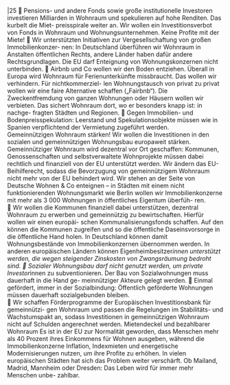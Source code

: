 |25 
 Pensions- und andere Fonds sowie große institutionelle Investoren investieren 
Milliarden in Wohnraum und spekulieren auf hohe Renditen. Das kurbelt die Miet-
preisspirale weiter an. Wir wollen ein Investitionsverbot von Fonds in Wohnraum und 
Wohnungsunternehmen. Keine Profite mit der Miete! 
 Wir unterstützten Initiativen zur Vergesellschaftung von großen Immobilienkonzer-
nen: In Deutschland überführen wir Wohnraum in Anstalten öffentlichen Rechts, 
andere Länder haben dafür andere Rechtsgrundlagen. Die EU darf Enteignung von 
Wohnungskonzernen nicht unterbinden. 
 Airbnb und Co wollen wir den Boden entziehen. Überall in Europa wird Wohnraum 
für Ferienunterkünfte missbraucht. Das wollen wir verhindern. Für nichtkommerziel-
len Wohnungstausch von privat zu privat wollen wir eine faire Alternative schaffen 
(„Fairbnb“). Die Zweckentfremdung von ganzen Wohnungen oder Häusern wollen 
wir verbieten. Das sichert Wohnraum dort, wo er besonders knapp ist: in nachge-
fragten Städten und Regionen. 
 Gegen Immobilien- und Bodenpreisspekulation: Leerstand und Spekulationsobjekte 
müssen wie in Spanien verpflichtend der Vermietung zugeführt werden.  
Gemeinnützigen Wohnraum stärken! 
Wir wollen die Investitionen in den sozialen und gemeinnützigen Wohnungsbau 
europaweit stärken. Gemeinnütziger Wohnraum wird dezentral vor Ort geschaffen: 
Kommunen, Genossenschaften und selbstverwaltete Wohnprojekte müssen dabei 
rechtlich und finanziell von der EU unterstützt werden. Wir ändern das EU-
Beihilferecht, sodass die Bevorzugung von gemeinnützigem Wohnraum nicht mehr von 
der EU behindert wird. Wir stehen an der Seite von Deutsche Wohnen & Co enteignen – 
in Städten mit einem nicht funktionierenden Wohnungsmarkt wie Berlin wollen wir 
Immobilienkonzerne mit mehr als 3 000 Wohnungen in öffentliches Eigentum überfüh-
ren.  
 Wir wollen die Kommunen finanziell dabei unterstützen, dezentral Wohnraum zu 
erwerben und gemeinnützig zu bewirtschaften. Hierfür wollen wir einen europäi-
schen Kommunalisierungsfonds schaffen. Auf den können die Kommunen zugreifen 
und so die öffentliche Daseinsvorsorge in die öffentliche Hand holen. In Deutschland 
können damit Wohnungsbestände von Immobilienkonzernen übernommen werden. 
In anderen europäischen Ländern können Eigenheimbesitzer*innen unterstützt 
werden, die wegen steigender Zinskosten von Zwangsräumung bedroht sind. 
 Sozialer Wohnungsbau darf nicht genutzt werden, um private Investor*innen zu 
subventionieren. Der Bau von Sozialwohnungen muss dauerhaft in die Hand ge-
meinnütziger Akteure gelegt werden. 
 Einmal gefördert, immer in der Sozialbindung: Öffentlich geförderte Wohnungen 
müssen dauerhaft sozialgebunden bleiben.  
 Wir schaffen Förderprogramme der Europäischen Investitionsbank für gemeinnützi-
gen Wohnraum und passen die Regelungen im Stabilitäts- und Wachstumspakt an, 
sodass Investitionen in gemeinnützigen Wohnraum nicht auf Schulden angerechnet 
werden. 
Mietendeckel und bezahlbarer Wohnraum 
Es ist in der EU zur Normalität geworden, dass Menschen mehr als 40 Prozent ihres 
Einkommens für Wohnen ausgeben, während die Immobilienkonzerne Inflation, 
Indexmieten und energetische Modernisierungen nutzen, um ihre Profite zu erhöhen. In 
vielen europäischen Städten hat sich das Problem weiter verschärft. Ob Mailand, 
Madrid, Mannheim oder Dresden: Das Leben wird für immer mehr Menschen unbe-
zahlbar. 
